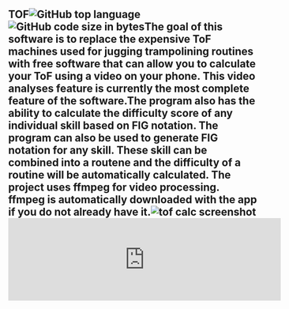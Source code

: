 ## TOF<!-- META A video based time of flight calculator for trampolining META -->![GitHub top language](https://img.shields.io/github/languages/top/ollielynas/tramp)![GitHub code size in bytes](https://img.shields.io/github/languages/code-size/ollielynas/tramp)The goal of this software is to replace the expensive ToF machines used for jugging trampolining routines with free software that can allow you to calculate your ToF using a video on your phone. This video analyses feature is currently the most complete feature of the software.The program also has the ability to calculate the difficulty score of any individual skill based on FIG notation. The program can also be used to generate FIG notation for any skill. These skill can be combined into a routene and the difficulty of a routine will be automatically calculated. The project uses ffmpeg for video processing. ffmpeg is automatically downloaded with the app if you do not already have it.![tof calc screenshot](https://img.itch.zone/aW1hZ2UvMjA3NTIzMy8xMjIwNjQ2NC5wbmc=/794x1000/0OTj%2F%2B.png)<iframe frameborder="0" src="https://itch.io/embed/2075233" width="552" height="167"><a href="https://ollie-lynas.itch.io/digital-video-tof-calculator-for-trampoleneing">Digital Video TOF Calculator for Trampolining by Ollie lynas</a></iframe>
<!-- LAST EDITED Wed Nov  8 14:23:42 2023 LAST EDITED-->